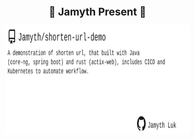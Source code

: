 <!-- built at 9/30/2022, 6:11:48 AM -->
<h1 align="center">
🎉 Jamyth Present 🎉
</h1>
<p align="center">
    <a href="https://github.com/Jamyth/shorten-url-demo">
        <img width="1000" height="300" src="./readme.svg" />
    </a>
</p>